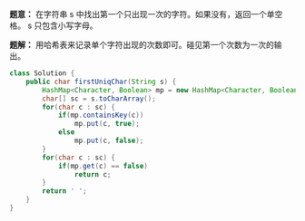 **题意：** 在字符串 s 中找出第一个只出现一次的字符。如果没有，返回一个单空格。 s 只包含小写字母。

**题解：** 用哈希表来记录单个字符出现的次数即可。碰见第一个次数为一次的输出。


```java
class Solution {
    public char firstUniqChar(String s) {
        HashMap<Character, Boolean> mp = new HashMap<Character, Boolean>();
        char[] sc = s.toCharArray();
        for(char c : sc) {
            if(mp.containsKey(c))
                mp.put(c, true);
            else
                mp.put(c, false);
        }
        for(char c : sc) {
            if(mp.get(c) == false)
                return c;
        }
        return ' ';
    }
}
```